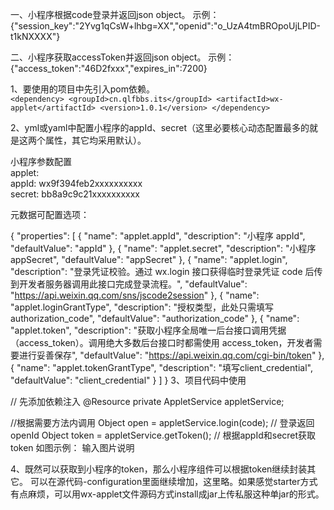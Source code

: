 一、小程序根据code登录并返回json object。
示例：{"session_key":"2Yvg1qCsW+lhbg=XX","openid":"o_UzA4tmBROpoUjLPID-t1kNXXXX"}

二、小程序获取accessToken并返回json object。
示例：{"access_token":"46D2fxxx","expires_in":7200}


1、要使用的项目中先引入pom依赖。<br/>
`
<dependency>
    <groupId>cn.qlfbbs.its</groupId>
    <artifactId>wx-applet</artifactId>
    <version>1.0.1</version>
</dependency>
`

2、yml或yaml中配置小程序的appId、secret（这里必要核心动态配置最多的就是这两个属性，其它均采用默认）。<br/>

小程序参数配置<br/>
applet:<br/>
  appId: wx9f394feb2xxxxxxxxxx<br/>
  secret: bb8a9c9c21xxxxxxxxxx<br/>

元数据可配置选项：<br/>

{
  "properties": [
    {
      "name": "applet.appId",
      "description": "小程序 appId",
      "defaultValue": "appId"
    },
    {
      "name": "applet.secret",
      "description": "小程序 appSecret",
      "defaultValue": "appSecret"
    },
    {
      "name": "applet.login",
      "description": "登录凭证校验。通过 wx.login 接口获得临时登录凭证 code 后传到开发者服务器调用此接口完成登录流程。",
      "defaultValue": "https://api.weixin.qq.com/sns/jscode2session"
    },
    {
      "name": "applet.loginGrantType",
      "description": "授权类型，此处只需填写 authorization_code",
      "defaultValue": "authorization_code"
    },
    {
      "name": "applet.token",
      "description": "获取小程序全局唯一后台接口调用凭据（access_token）。调用绝大多数后台接口时都需使用 access_token，开发者需要进行妥善保存",
      "defaultValue": "https://api.weixin.qq.com/cgi-bin/token"
    },
    {
      "name": "applet.tokenGrantType",
      "description": "填写client_credential",
      "defaultValue": "client_credential"
    }
  ]
}
3、项目代码中使用

// 先添加依赖注入
@Resource
private AppletService appletService;

//根据需要方法内调用
Object open = appletService.login(code); // 登录返回openId
Object token = appletService.getToken(); // 根据appId和secret获取token
如图示例：
输入图片说明

4、既然可以获取到小程序的token，那么小程序组件可以根据token继续封装其它。
可以在源代码-configuration里面继续增加，这里略。如果感觉starter方式有点麻烦，可以用wx-applet文件源码方式install成jar上传私服这种单jar的形式。
